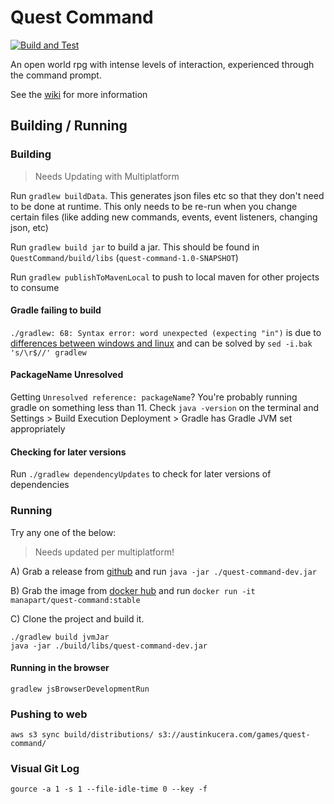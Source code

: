 # Quest Command

[![Build and Test](https://github.com/ManApart/QuestCommand/actions/workflows/runTests.yml/badge.svg)](https://github.com/ManApart/QuestCommand/actions/workflows/runTests.yml)

An open world rpg with intense levels of interaction, experienced through the command prompt.

See the [wiki](https://github.com/ManApart/QuestCommand/wiki) for more information

## Building / Running

### Building

 > Needs Updating with Multiplatform

Run `gradlew buildData`. This generates json files etc so that they don't need to be done at runtime. This only needs to be re-run when you change certain files (like adding new commands, events, event listeners, changing json, etc)

Run `gradlew build jar` to build a jar. This should be found in `QuestCommand/build/libs` (`quest-command-1.0-SNAPSHOT`)

Run `gradlew publishToMavenLocal` to push to local maven for other projects to consume

#### Gradle failing to build
`./gradlew: 68: Syntax error: word unexpected (expecting "in")` is due to [differences between windows and linux](https://stackoverflow.com/questions/55342922/gradle-gradlew-expecting-in) and can be solved by `sed -i.bak 's/\r$//' gradlew`

#### PackageName Unresolved
Getting `Unresolved reference: packageName`? You're probably running gradle on something less than 11. Check `java -version` on the terminal and Settings > Build Execution Deployment > Gradle has Gradle JVM set appropriately

#### Checking for later versions
Run `./gradlew dependencyUpdates` to check for later versions of dependencies

### Running
Try any one of the below: 

> Needs updated per multiplatform!

A) Grab a release from [github](https://github.com/ManApart/QuestCommand/releases) and run `java -jar ./quest-command-dev.jar`

B) Grab the image from [docker hub](https://hub.docker.com/repository/docker/manapart/quest-command) and run `docker run -it manapart/quest-command:stable`

C) Clone the project and build it.
```
./gradlew build jvmJar
java -jar ./build/libs/quest-command-dev.jar
```

#### Running in the browser

`gradlew jsBrowserDevelopmentRun`


### Pushing to web

```
aws s3 sync build/distributions/ s3://austinkucera.com/games/quest-command/
```

### Visual Git Log

`gource -a 1 -s 1 --file-idle-time 0 --key -f`
